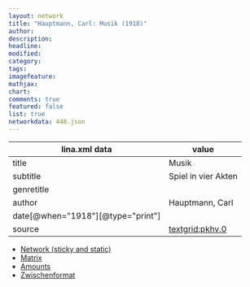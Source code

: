 ```yaml
---
layout: network
title: "Hauptmann, Carl: Musik (1918)"
author:
description:
headline:
modified:
category:
tags:
imagefeature: 
mathjax: 
chart: 
comments: true
featured: false
list: true
networkdata: 448.json
---
```

lina.xml data  | value
------------- | -------------
title|Musik
subtitle|Spiel in vier Akten
genretitle|
author|Hauptmann, Carl
date[@when="1918"][@type="print"]|
source|[textgrid:pkhv.0](https://textgridlab.org/1.0/tgcrud-public/rest/textgrid:pkhv.0/data)



* [Network (sticky and static)](/network448)
* [Matrix](/matrix448)
* [Amounts](/amount448)
* [Zwischenformat](/lina448 )
